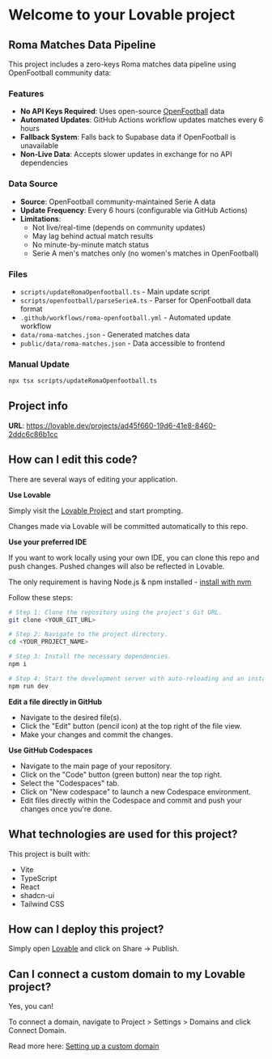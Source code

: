 # Welcome to your Lovable project

## Roma Matches Data Pipeline

This project includes a zero-keys Roma matches data pipeline using OpenFootball community data:

### Features
- **No API Keys Required**: Uses open-source [OpenFootball](https://github.com/openfootball/italy) data
- **Automated Updates**: GitHub Actions workflow updates matches every 6 hours
- **Fallback System**: Falls back to Supabase data if OpenFootball is unavailable
- **Non-Live Data**: Accepts slower updates in exchange for no API dependencies

### Data Source
- **Source**: OpenFootball community-maintained Serie A data
- **Update Frequency**: Every 6 hours (configurable via GitHub Actions)
- **Limitations**: 
  - Not live/real-time (depends on community updates)
  - May lag behind actual match results
  - No minute-by-minute match status
  - Serie A men's matches only (no women's matches in OpenFootball)

### Files
- `scripts/updateRomaOpenfootball.ts` - Main update script
- `scripts/openfootball/parseSerieA.ts` - Parser for OpenFootball data format
- `.github/workflows/roma-openfootball.yml` - Automated update workflow
- `data/roma-matches.json` - Generated matches data
- `public/data/roma-matches.json` - Data accessible to frontend

### Manual Update
```bash
npx tsx scripts/updateRomaOpenfootball.ts
```

## Project info

**URL**: https://lovable.dev/projects/ad45f660-19d6-41e8-8460-2ddc6c86b1cc

## How can I edit this code?

There are several ways of editing your application.

**Use Lovable**

Simply visit the [Lovable Project](https://lovable.dev/projects/ad45f660-19d6-41e8-8460-2ddc6c86b1cc) and start prompting.

Changes made via Lovable will be committed automatically to this repo.

**Use your preferred IDE**

If you want to work locally using your own IDE, you can clone this repo and push changes. Pushed changes will also be reflected in Lovable.

The only requirement is having Node.js & npm installed - [install with nvm](https://github.com/nvm-sh/nvm#installing-and-updating)

Follow these steps:

```sh
# Step 1: Clone the repository using the project's Git URL.
git clone <YOUR_GIT_URL>

# Step 2: Navigate to the project directory.
cd <YOUR_PROJECT_NAME>

# Step 3: Install the necessary dependencies.
npm i

# Step 4: Start the development server with auto-reloading and an instant preview.
npm run dev
```

**Edit a file directly in GitHub**

- Navigate to the desired file(s).
- Click the "Edit" button (pencil icon) at the top right of the file view.
- Make your changes and commit the changes.

**Use GitHub Codespaces**

- Navigate to the main page of your repository.
- Click on the "Code" button (green button) near the top right.
- Select the "Codespaces" tab.
- Click on "New codespace" to launch a new Codespace environment.
- Edit files directly within the Codespace and commit and push your changes once you're done.

## What technologies are used for this project?

This project is built with:

- Vite
- TypeScript
- React
- shadcn-ui
- Tailwind CSS

## How can I deploy this project?

Simply open [Lovable](https://lovable.dev/projects/ad45f660-19d6-41e8-8460-2ddc6c86b1cc) and click on Share -> Publish.

## Can I connect a custom domain to my Lovable project?

Yes, you can!

To connect a domain, navigate to Project > Settings > Domains and click Connect Domain.

Read more here: [Setting up a custom domain](https://docs.lovable.dev/tips-tricks/custom-domain#step-by-step-guide)
